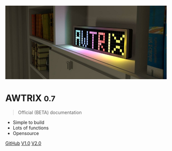 ![logo](assets/awtrixbanner.jpg)

# AWTRIX <small>0.7</small>

> Official (BETA) documentation

* Simple to build
* Lots of functions
* Opensource


[GitHub](https://github.com/awtrix/awtrix)
[V1.0](README)
[V2.0](README)

